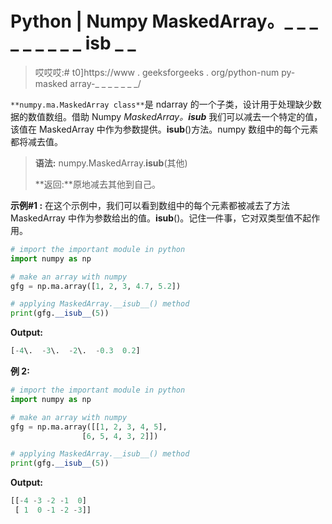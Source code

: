 # Python | Numpy MaskedArray。_ _ _ _ _ _ _ _ _ isb _ _

> 哎哎哎:# t0]https://www . geeksforgeeks . org/python-num py-masked array-_ _ _ _ _ _ _/

`**numpy.ma.MaskedArray class**`是 ndarray 的一个子类，设计用于处理缺少数据的数值数组。借助 Numpy *MaskedArray。__isub__* 我们可以减去一个特定的值，该值在 MaskedArray 中作为参数提供。__isub__()方法。numpy 数组中的每个元素都将减去值。

> **语法:** numpy.MaskedArray.__isub__(其他)
> 
> **返回:**原地减去其他到自己。

**示例#1 :**
在这个示例中，我们可以看到数组中的每个元素都被减去了方法 MaskedArray 中作为参数给出的值。__isub__()。记住一件事，它对双类型值不起作用。

```py
# import the important module in python 
import numpy as np 

# make an array with numpy 
gfg = np.ma.array([1, 2, 3, 4.7, 5.2]) 

# applying MaskedArray.__isub__() method 
print(gfg.__isub__(5)) 
```

**Output:**

```py
[-4\.  -3\.  -2\.  -0.3  0.2]

```

**例 2:**

```py
# import the important module in python 
import numpy as np 

# make an array with numpy 
gfg = np.ma.array([[1, 2, 3, 4, 5], 
                [6, 5, 4, 3, 2]]) 

# applying MaskedArray.__isub__() method 
print(gfg.__isub__(5)) 
```

**Output:**

```py
[[-4 -3 -2 -1  0]
 [ 1  0 -1 -2 -3]]

```